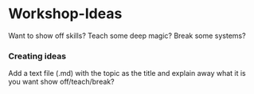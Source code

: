 # Workshop-Ideas
Want to show off skills? Teach some deep magic? Break some systems? 

### Creating ideas
Add a text file (.md) with the topic as the title and explain away what it is you want show off/teach/break?
